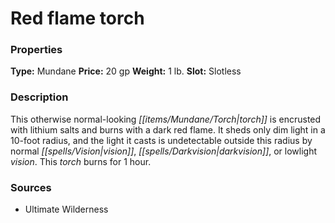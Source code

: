 ﻿---
Title: "Red flame torch"
Type: "Mundane"
Price: "20 gp"
Weight: "1 lb."
Slot: "Slotless"
Description: |
  "This otherwise normal-looking torch is encrusted with lithium salts and burns with a dark red flame. It sheds only dim light in a 10-foot radius, and the light it casts is undetectable outside this radius by normal vision, darkvision, or lowlight vision. This torch burns for 1 hour."
Sources: "['Ultimate Wilderness']"
---

# Red flame torch

### Properties

**Type:** Mundane **Price:** 20 gp **Weight:** 1 lb. **Slot:** Slotless

### Description

This otherwise normal-looking _[[items/Mundane/Torch|torch]]_ is encrusted with lithium salts and burns with a dark red flame. It sheds only dim light in a 10-foot radius, and the light it casts is undetectable outside this radius by normal _[[spells/Vision|vision]]_, _[[spells/Darkvision|darkvision]]_, or lowlight _vision_. This _torch_ burns for 1 hour.

### Sources

* Ultimate Wilderness